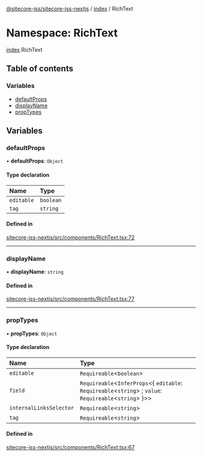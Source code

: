 [@sitecore-jss/sitecore-jss-nextjs](../README.md) / [index](index.md) / RichText

# Namespace: RichText

[index](index.md).RichText

## Table of contents

### Variables

- [defaultProps](index.RichText.md#defaultprops)
- [displayName](index.RichText.md#displayname)
- [propTypes](index.RichText.md#proptypes)

## Variables

### defaultProps

• **defaultProps**: `Object`

#### Type declaration

| Name | Type |
| :------ | :------ |
| `editable` | `boolean` |
| `tag` | `string` |

#### Defined in

[sitecore-jss-nextjs/src/components/RichText.tsx:72](https://github.com/Sitecore/jss/blob/0b7f86c79/packages/sitecore-jss-nextjs/src/components/RichText.tsx#L72)

___

### displayName

• **displayName**: `string`

#### Defined in

[sitecore-jss-nextjs/src/components/RichText.tsx:77](https://github.com/Sitecore/jss/blob/0b7f86c79/packages/sitecore-jss-nextjs/src/components/RichText.tsx#L77)

___

### propTypes

• **propTypes**: `Object`

#### Type declaration

| Name | Type |
| :------ | :------ |
| `editable` | `Requireable`<`boolean`\> |
| `field` | `Requireable`<`InferProps`<{ `editable`: `Requireable`<`string`\> ; `value`: `Requireable`<`string`\>  }\>\> |
| `internalLinksSelector` | `Requireable`<`string`\> |
| `tag` | `Requireable`<`string`\> |

#### Defined in

[sitecore-jss-nextjs/src/components/RichText.tsx:67](https://github.com/Sitecore/jss/blob/0b7f86c79/packages/sitecore-jss-nextjs/src/components/RichText.tsx#L67)
